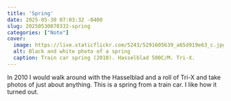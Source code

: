 ```yaml
---
title: 'Spring'
date: 2025-05-30 07:03:32 -0400
slug: 20250530070332-spring
categories: ["Note"]
cover: 
  image: https://live.staticflickr.com/5243/5291605639_a65d919e63_c.jpg
  alt: Black and white photo of a spring
  caption: Train car spring (2010). Hasselblad 500C/M. Tri-X.
---
```


In 2010 I would walk around with the Hasselblad and a roll of Tri-X and take photos of just about anything. This is a spring from a train car. I like how it turned out.

